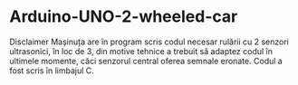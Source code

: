 # Arduino-UNO-2-wheeled-car
Disclaimer
Mașinuța are în program scris codul necesar rulării cu 2 senzori ultrasonici, în loc de 3, din motive tehnice a trebuit să adaptez codul în ultimele momente,
căci senzorul central oferea semnale eronate. Codul a fost scris în limbajul C.
